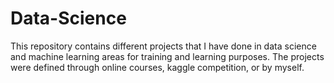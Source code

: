 # Data-Science
This repository contains different projects that I have done in data science and machine learning areas for training and learning purposes. The projects were defined through online courses, kaggle competition, or by myself.
